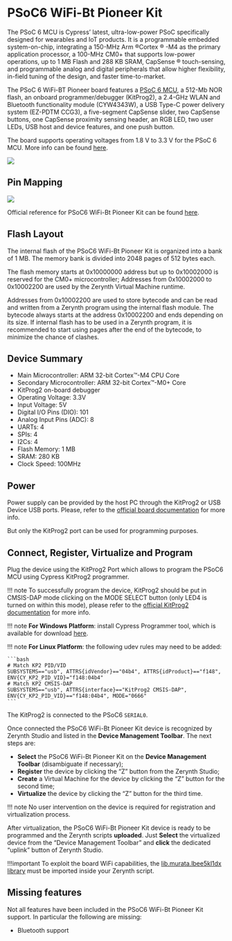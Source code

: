# PSoC6 WiFi-Bt Pioneer Kit

The PSoC 6 MCU is Cypress’ latest, ultra-low-power PSoC specifically designed for wearables and IoT products. It is a programmable embedded system-on-chip, integrating a 150-MHz Arm ®Cortex ® -M4 as the primary application processor, a 100-MHz CM0+ that supports low-power operations, up to 1 MB Flash and 288 KB SRAM, CapSense ® touch-sensing, and programmable analog and digital peripherals that allow higher flexibility, in-field tuning of the design, and faster time-to-market.

The PSoC 6 WiFi-BT Pioneer board features a [PSoC 6 MCU](https://www.cypress.com/products/32-bit-arm-cortex-m4-psoc-6), a 512-Mb NOR flash, an onboard programmer/debugger (KitProg2), a 2.4-GHz WLAN and Bluetooth functionality module (CYW4343W), a USB Type-C power delivery system (EZ-PDTM CCG3), a five-segment CapSense slider, two CapSense buttons, one CapSense proximity sensing header, an RGB LED, two user LEDs, USB host and device features, and one push button.

The board supports operating voltages from 1.8 V to 3.3 V for the PSoC 6 MCU. More info can be found [here](https://www.cypress.com/file/407731/download).

![](https://github.com/zerynth/docs/blob/test/docs/reference/boards/psoc6wifibt_pioneerkit/docs/img/psoc6wifibt_pioneerkit.png?raw=true)

## Pin Mapping

![](https://github.com/zerynth/docs/blob/test/docs/reference/boards/psoc6wifibt_pioneerkit/docs/img/psoc6wifibt_pioneerkit_pin_io.png?raw=true)

Official reference for PSoC6 WiFi-Bt Pioneer Kit can be found [here](https://www.cypress.com/documentation/development-kitsboards/psoc-6-wifi-bt-pioneer-kit-cy8ckit-062-wifi-bt).

## Flash Layout

The internal flash of the PSoC6 WiFi-Bt Pioneer Kit is organized into a bank of 1 MB. The memory bank is divided into 2048 pages of 512 bytes each.

The flash memory starts at 0x10000000 address but up to 0x10002000 is reserved for the CM0+ microcontroller; Addresses from 0x10002000 to 0x10002200 are used by the Zerynth Virtual Machine runtime.

Addresses from 0x10002200 are used to store bytecode and can be read and written from a Zerynth program using the internal flash module. The bytecode always starts at the address 0x10002200 and ends depending on its size. If internal flash has to be used in a Zerynth program, it is recommended to start using pages after the end of the bytecode, to minimize the chance of clashes.

## Device Summary


* Main Microcontroller: ARM 32-bit Cortex™-M4 CPU Core
* Secondary Microcontroller: ARM 32-bit Cortex™-M0+ Core
* KitProg2 on-board debugger
* Operating Voltage: 3.3V
* Input Voltage: 5V
* Digital I/O Pins (DIO): 101
* Analog Input Pins (ADC): 8
* UARTs: 4
* SPIs: 4
* I2Cs: 4
* Flash Memory: 1 MB
* SRAM: 280 KB
* Clock Speed: 100MHz

## Power

Power supply can be provided by the host PC through the KitProg2 or USB Device USB ports.
Please, refer to the [official board documentation](https://www.cypress.com/documentation/development-kitsboards/psoc-6-wifi-bt-pioneer-kit-cy8ckit-062-wifi-bt) for more info.

But only the KitProg2 port can be used for programming purposes.

## Connect, Register, Virtualize and Program

Plug the device using the KitProg2 Port which allows to program the PSoC6 MCU using Cypress KitProg2 programmer.

!!! note
	To successfully program the device, KitProg2 should be put in CMSIS-DAP mode clicking on the MODE SELECT button (only LED4 is turned on within this mode), please refer to the [official KitProg2 documentation](https://www.cypress.com/file/225961/download) for more info.

!!! note
	**For Windows Platform**: install Cypress Programmer tool, which is available for download [here](https://www.cypress.com/products/psoc-programming-solutions).

!!! note
	**For Linux Platform**: the following udev rules may need to be added:

    ```bash
    # Match KP2 PID/VID
    SUBSYSTEMS=="usb", ATTRS{idVendor}=="04b4", ATTRS{idProduct}=="f148", ENV{CY_KP2_PID_VID}="f148:04b4"
    # Match KP2 CMSIS-DAP
    SUBSYSTEMS=="usb", ATTRS{interface}=="KitProg2 CMSIS-DAP", ENV{CY_KP2_PID_VID}=="f148:04b4", MODE="0666"
    ```

The KitProg2 is connected to the PSoC6 `SERIAL0`.

Once connected the PSoC6 WiFi-Bt Pioneer Kit device is recognized by Zerynth Studio and listed in the **Device Management Toolbar**. The next steps are:

* **Select** the PSoC6 WiFi-Bt Pioneer Kit on the **Device Management Toolbar** (disambiguate if necessary);
* **Register** the device by clicking the “Z” button from the Zerynth Studio;
* **Create** a Virtual Machine for the device by clicking the “Z” button for the second time;
* **Virtualize** the device by clicking the “Z” button for the third time.

!!! note
	No user intervention on the device is required for registration and virtualization process.

After virtualization, the PSoC6 WiFi-Bt Pioneer Kit device is ready to be programmed and the  Zerynth scripts **uploaded**. Just **Select** the virtualized device from the “Device Management Toolbar” and **click** the dedicated “uplink” button of Zerynth Studio.

!!!important
    To exploit the board WiFi capabilities, the [lib.murata.lbee5kl1dx library](https://docs.zerynth.com/latest/official/lib.murata.lbee5kl1dx/docs/index.html#lib-murata-lbee5kl1dx) must be imported inside your Zerynth script.

## Missing features

Not all features have been included in the PSoC6 WiFi-Bt Pioneer Kit support. In particular the following are missing:


* Bluetooth support
<!--stackedit_data:
eyJoaXN0b3J5IjpbLTEyMjA0MzQ2NDNdfQ==
-->
